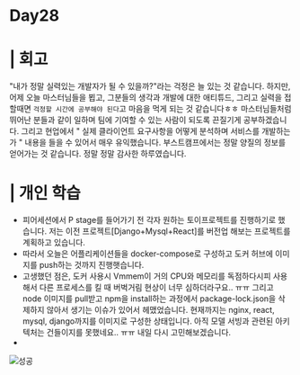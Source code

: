 # Day28

# | 회고
"내가 정말 실력있는 개발자가 될 수 있을까?"라는 걱정은 늘 있는 것 같습니다. 하지만, 어제 오늘 마스터님들을 뵙고, 그분들의 생각과 개발에 대한 애티튜드, 그리고 실력을 접할때면 `걱정할 시간에 공부해야 된다`고 마음을 먹게 되는 것 같습니다ㅎㅎ 마스터님들처럼 뛰어난 분들과 같이 일하며 팀에 기여할 수 있는 사람이 되도록 끈질기게 공부하겠습니다. 그리고 현업에서 " 실제 클라이언트 요구사항을 어떻게 분석하며 서비스를 개발하는가 " 내용을 들을 수 있어서 매우 유익했습니다. 부스트캠프에서는 정말 양질의 정보를 얻어가는 것 같습니다. 정말 정말 감사한 하루였습니다.

# | 개인 학습
- 피어세션에서 P stage를 들어가기 전 각자 원하는 토이프로젝트를 진행하기로 했습니다. 저는 이전 프로젝트[Django+Mysql+React]를 버전업 해보는 프로젝트를 계획하고 있습니다.
- 따라서 오늘은 어플리케이션들을 docker-compose로 구성하고 도커 허브에 이미지를 push하는 것까지 진행햇습니다.
- 고생했던 점은, 도커 사용시 Vmmem이 거의 CPU와 메모리를 독점하다시피 사용해서 다른 프로세스를 킬 때 버벅거림 현상이 너무 심하더라구요.. ㅠㅠ 그리고 node 이미지를 pull받고 npm을 install하는 과정에서 package-lock.json을 삭제하지 않아서 생기는 이슈가 있어서 헤맸었습니다. 현재까지는 nginx, react, mysql, django까지를 이미지로 구성한 상태입니다. 아직 모델 서빙과 관련된 아키텍처는 건들이지를 못했네요.. ㅠㅠ 내일 다시 고민해보겠습니다.
- 
![성공](https://user-images.githubusercontent.com/46434838/109820585-7c675a80-7c78-11eb-92e0-80b1533aa83c.JPG)

